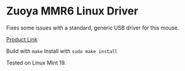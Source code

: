 # Zuoya MMR6 Linux Driver

Fixes some issues with a standard, generic USB driver for this mouse.

[Product Link](https://ru.aliexpress.com/item/ZUOYA-3200/32878117410.html)

Build with `make`
Install with `sudo make install`

Tested on Linux Mint 19.
